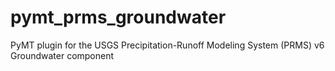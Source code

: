 # pymt_prms_groundwater
PyMT plugin for the USGS Precipitation-Runoff Modeling System (PRMS) v6 Groundwater component 
